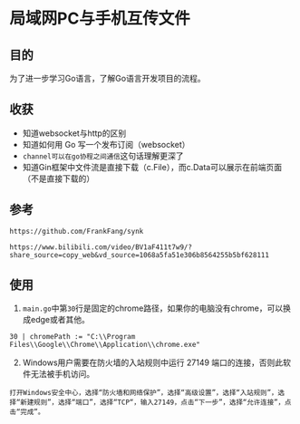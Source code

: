 # 局域网PC与手机互传文件

## 目的

为了进一步学习Go语言，了解Go语言开发项目的流程。

## 收获

- 知道websocket与http的区别
- 知道如何用 Go 写一个发布订阅（websocket）
- `channel可以在go协程之间通信`这句话理解更深了
- 知道Gin框架中文件流是直接下载（c.File），而c.Data可以展示在前端页面（不是直接下载的）

## 参考
```text
https://github.com/FrankFang/synk

https://www.bilibili.com/video/BV1aF411t7w9/?share_source=copy_web&vd_source=1068a5fa51e306b8564255b5bf628111
```

## 使用

1. `main.go`中第`30`行是固定的chrome路径，如果你的电脑没有chrome，可以换成edge或者其他。
```text
30 | chromePath := "C:\\Program Files\\Google\\Chrome\\Application\\chrome.exe"
```
2. Windows用户需要在防火墙的入站规则中运行 27149 端口的连接，否则此软件无法被手机访问。
```text
打开Windows安全中心，选择“防火墙和网络保护”，选择“高级设置”，选择“入站规则”，选择“新建规则”，选择“端口”，选择“TCP“，输入27149，点击“下一步”，选择“允许连接”，点击“完成”。
```
